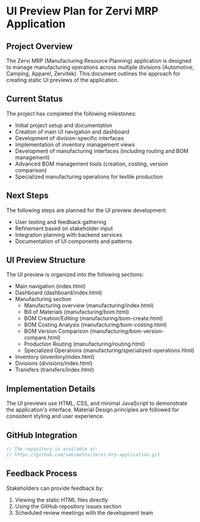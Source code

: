 # UI Preview Plan for Zervi MRP Application

## Project Overview

The Zervi MRP (Manufacturing Resource Planning) application is designed to manage manufacturing operations across multiple divisions (Automotive, Camping, Apparel, Zervitek). This document outlines the approach for creating static UI previews of the application.

## Current Status

The project has completed the following milestones:

- Initial project setup and documentation
- Creation of main UI navigation and dashboard
- Development of division-specific interfaces
- Implementation of inventory management views
- Development of manufacturing interfaces (including routing and BOM management)
- Advanced BOM management tools (creation, costing, version comparison)
- Specialized manufacturing operations for textile production

## Next Steps

The following steps are planned for the UI preview development:

- User testing and feedback gathering
- Refinement based on stakeholder input
- Integration planning with backend services
- Documentation of UI components and patterns

## UI Preview Structure

The UI preview is organized into the following sections:

- Main navigation (index.html)
- Dashboard (dashboard/index.html)
- Manufacturing section
  - Manufacturing overview (manufacturing/index.html)
  - Bill of Materials (manufacturing/bom.html)
  - BOM Creation/Editing (manufacturing/bom-create.html)
  - BOM Costing Analysis (manufacturing/bom-costing.html)
  - BOM Version Comparison (manufacturing/bom-version-compare.html)
  - Production Routing (manufacturing/routing.html)
  - Specialized Operations (manufacturing/specialized-operations.html)
- Inventory (inventory/index.html)
- Divisions (divisions/index.html)
- Transfers (transfers/index.html)

## Implementation Details

The UI previews use HTML, CSS, and minimal JavaScript to demonstrate the application's interface. Material Design principles are followed for consistent styling and user experience.

## GitHub Integration

```javascript
// The repository is available at:
// https://github.com/sakimotto/zervi-mrp-application.git
```

## Feedback Process

Stakeholders can provide feedback by:

1. Viewing the static HTML files directly
2. Using the GitHub repository issues section
3. Scheduled review meetings with the development team
